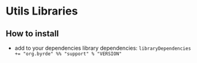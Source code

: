 # Utils Libraries

## How to install

* add to your dependencies library dependencies:
```libraryDependencies += "org.byrde" %% "support" % "VERSION"```